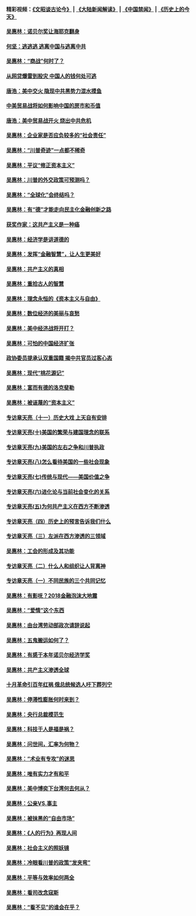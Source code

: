 #### 精彩视频：[《文昭谈古论今》](https://github.com/gfw-breaker/wenzhao) | [《大陆新闻解读》](https://github.com/gfw-breaker/ntdtv-comedy) | [《中国禁闻》](https://github.com/gfw-breaker/ntdtv-news) | [《历史上的今天》](https://github.com/gfw-breaker/today-in-history) 

#### [吴惠林：诺贝尔奖让海耶克翻身](../pages/nsc423/n10890049.md?t=02010030) 

#### [何坚：逃逃逃 逃离中国与逃离中共](../pages/nsc423/n10592891.md?t=02010030) 

#### [吴惠林：“商战”何时了？](../pages/nsc423/n10573558.md?t=02010030) 

#### [从网贷爆雷到股灾 中国人的钱何处可逃](../pages/nsc423/n10572800.md?t=02010030) 

#### [唐浩：美中交火 隐现中共黑势力混水摸鱼](../pages/nsc423/n10544040.md?t=02010030) 

#### [中美贸易战将如何影响中国的房市和币值](../pages/nsc423/n10543697.md?t=02010030) 

#### [唐浩：美中贸易战开火 烧出中共危机](../pages/nsc423/n10540126.md?t=02010030) 

#### [吴惠林：企业家是否应负较多的“社会责任”](../pages/nsc423/n10535022.md?t=02010030) 

#### [吴惠林：“川普奇迹”一点都不稀奇](../pages/nsc423/n10512808.md?t=02010030) 

#### [吴惠林：平议“修正资本主义”](../pages/nsc423/n10495724.md?t=02010030) 

#### [吴惠林：川普的外交政策可预测吗？](../pages/nsc423/n10462387.md?t=02010030) 

#### [吴惠林：“全球化”会终结吗？](../pages/nsc423/n10452838.md?t=02010030) 

#### [吴惠林：有“德”才能走向民主化金融创新之路](../pages/nsc423/n10432292.md?t=02010030) 

#### [获奖作家：这共产主义是一种癌](../pages/nsc423/n10431541.md?t=02010030) 

#### [吴惠林：经济学是讲道德的](../pages/nsc423/n10398014.md?t=02010030) 

#### [吴惠林：发挥“金融智慧”，让人生更美好](../pages/nsc423/n10375019.md?t=02010030) 

#### [吴惠林：共产主义的真相](../pages/nsc423/n10351394.md?t=02010030) 

#### [吴惠林：重拾古人的智慧](../pages/nsc423/n10337691.md?t=02010030) 

#### [吴惠林：理念永恒的《资本主义与自由》](../pages/nsc423/n10316274.md?t=02010030) 

#### [吴惠林：数位经济的美丽与哀愁](../pages/nsc423/n10292946.md?t=02010030) 

#### [吴惠林：美中经济战将开打？](../pages/nsc423/n10258825.md?t=02010030) 

#### [吴惠林：可怕的中国经济扩张](../pages/nsc423/n10219147.md?t=02010030) 

#### [政协委员提承认双重国籍 揭中共官员过客心态](../pages/nsc423/n10208809.md?t=02010030) 

#### [吴惠林：现代“桃花源记”](../pages/nsc423/n10185234.md?t=02010030) 

#### [吴惠林：富而有德的洛克斐勒](../pages/nsc423/n10142264.md?t=02010030) 

#### [吴惠林：被诬蔑的“资本主义”](../pages/nsc423/n10124816.md?t=02010030) 

#### [专访章天亮（十一）历史大戏 上天自有安排](../pages/nsc423/n10094905.md?t=02010030) 

#### [专访章天亮(十)美国的繁荣与建国理念的联系](../pages/nsc423/n10094899.md?t=02010030) 

#### [专访章天亮(九)美国的左右之争和川普执政](../pages/nsc423/n10094889.md?t=02010030) 

#### [专访章天亮(八)怎么看待美国的一些社会现象](../pages/nsc423/n10094857.md?t=02010030) 

#### [专访章天亮(七)传统与现代——美国价值之争](../pages/nsc423/n10093140.md?t=02010030) 

#### [专访章天亮(六)进化论与当前社会变化的关系](../pages/nsc423/n10092036.md?t=02010030) 

#### [专访章天亮(五)为何共产主义在西方不断渗透](../pages/nsc423/n10083620.md?t=02010030) 

#### [专访章天亮（四）历史上的预言告诉我们什么](../pages/nsc423/n10083606.md?t=02010030) 

#### [专访章天亮（三）左派在西方渗透的三领域](../pages/nsc423/n10081115.md?t=02010030) 

#### [吴惠林：工会的形成及其功能](../pages/nsc423/n10080633.md?t=02010030) 

#### [专访章天亮（二）什么人和组织让人背离神](../pages/nsc423/n10076637.md?t=02010030) 

#### [专访章天亮（一）不同民族的三个共同记忆](../pages/nsc423/n10074188.md?t=02010030) 

#### [吴惠林：有影呒？2018金融泡沫大地震](../pages/nsc423/n10040534.md?t=02010030) 

#### [吴惠林：“爱情”这个东西](../pages/nsc423/n10019423.md?t=02010030) 

#### [吴惠林：由台湾劳动部政次请辞说起](../pages/nsc423/n9979679.md?t=02010030) 

#### [吴惠林：五鬼搬运如何了？](../pages/nsc423/n9925338.md?t=02010030) 

#### [吴惠林：有感于本年诺贝尔经济学奖](../pages/nsc423/n9871883.md?t=02010030) 

#### [吴惠林：共产主义渗透全球](../pages/nsc423/n9812748.md?t=02010030) 

#### [十月革命引百年红祸 俄总统候选人吁下葬列宁](../pages/nsc423/n9810182.md?t=02010030) 

#### [吴惠林：停滞性膨胀何时来到？](../pages/nsc423/n9764136.md?t=02010030) 

#### [吴惠林：央行总裁模范生](../pages/nsc423/n9728134.md?t=02010030) 

#### [吴惠林：科技于人是福是祸？](../pages/nsc423/n9672982.md?t=02010030) 

#### [吴惠林：问世间，汇率为何物？](../pages/nsc423/n9621788.md?t=02010030) 

#### [吴惠林：“术业有专攻”的迷思](../pages/nsc423/n9580363.md?t=02010030) 

#### [吴惠林：唯有实力才有和平](../pages/nsc423/n9529599.md?t=02010030) 

#### [吴惠林：美中博奕下台湾何去何从？](../pages/nsc423/n9483598.md?t=02010030) 

#### [吴惠林：公亲VS.事主](../pages/nsc423/n9425637.md?t=02010030) 

#### [吴惠林：被抹黑的“自由市场”](../pages/nsc423/n9351545.md?t=02010030) 

#### [吴惠林：《人的行为》再现人间](../pages/nsc423/n9296339.md?t=02010030) 

#### [吴惠林：社会主义的照妖镜](../pages/nsc423/n9243460.md?t=02010030) 

#### [吴惠林：冷眼看川普的政策“发夹弯”](../pages/nsc423/n9120684.md?t=02010030) 

#### [吴惠林：平等与效率如何两全](../pages/nsc423/n9075430.md?t=02010030) 

#### [吴惠林：看司改念寇斯](../pages/nsc423/n9024915.md?t=02010030) 

#### [吴惠林：“看不见”的谁会在乎？](../pages/nsc423/n8977488.md?t=02010030) 

